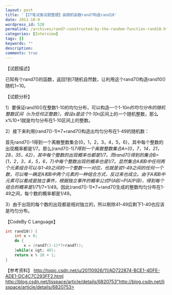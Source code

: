 ```yaml
---
layout: post
title: '【IT笔试面试题整理】由随机函数rand7构造rand10'
date: 2011-10-9
wordpress_id: 520
permalink: /archives/rand7-constructed-by-the-random-function-rand10.html
categories: [Interview]
tags: []
keywords: ""
description: 
comments: true
---
```

【试题描述】

已知有个rand7()的函数，返回1到7随机自然数，让利用这个rand7()构造rand10()随机1~10。

【试题分析】

1）要保证rand10()在整数1-10的均匀分布，可以构造一个1-10*n的均匀分布的随机整数区间（n为任何正整数）。假设x是这个1-10*n区间上的一个随机整数，那么x%10+1就是均匀分布在1-10区间上的整数。

2）接下来利用(rand7()-1)*7+rand7()构造出均匀分布在1-49的随机数：

首先rand7()-1得到一个离散整数集合{0，1，2，3，4，5，6}，其中每个整数的出现概率都是1/7。那么(rand7()-1)*7得到一个离散整数集合A={0，7，14，21，28，35，42}，其中每个整数的出现概率也都是1/7。而rand7()得到的集合B={1，2，3，4，5，6，7}中每个整数出现的概率也是1/7。显然集合A和B中任何两个元素组合可以与1-49之间的一个整数一一对应，也就是说1-49之间的任何一个数，可以唯一确定A和B中两个元素的一种组合方式，反过来也成立。由于A和B中元素可以看成是独立事件，根据独立事件的概率公式P(AB)=P(A)P(B)，得到每个组合的概率是1/7*1/7=1/49。因此(rand7()-1)*7+rand7()生成的整数均匀分布在1-49之间，每个数的概率都是1/49。

3）由于出现的每个数的出现都是相对独立的，所以剔除41-49后剩下1-40也应该是均匀分布。

【CodeBy C Language】

``` c
int rand10() {
    int x = 0;
    do {
        x = (rand7()-1)*7+rand7();
    }while(x &gt; 40);
    return x % 10 + 1;
}
```

【参考资料】
<http://topic.csdn.net/u/20110926/11/AD722874-BCE1-4DFE-ADE1-DC4C7C293FF2.html>
<http://blog.csdn.net/ljsspace/article/details/6820753">http://blog.csdn.net/ljsspace/article/details/6820753>
